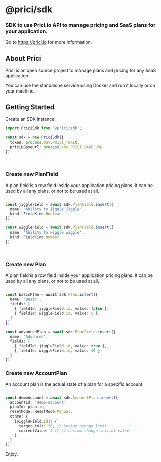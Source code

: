 # @prici/sdk

### SDK to use Prici.io API to manage pricing and SaaS plans for your application.

Go to https://prici.io for more information.

## About Prici
Prici is an open source project to manage plans and pricing for any SaaS application.

You can use the standalone service using Docker and run it locally or on your machine.

## Getting Started

Create an SDK instance:

```typescript
import PriciSdk from '@prici/sdk';

const sdk = new PriciSdk({
  token: process.env.PRICI_TOKEN,
  priciUBaseUrl: process.env.PRICI_BASE_URL
});
```
<br>

### Create new PlanField

A plan field is a row field inside your application pricing plans.
It can be used by all any plans, or not to be used at all.

```typescript

const jiggleField = await sdk.PlanField.insert({
  name: 'Ability to jiggle jiggle',
  kind: FieldKind.Boolean
})

const wiggleField = await sdk.PlanField.insert({
  name: 'Ability to wiggle wiggle',
  kind: FieldKind.Number
})
```
<br>

### Create new Plan

A plan field is a row field inside your application pricing plans.
It can be used by all any plans, or not to be used at all.

```typescript

const basicPlan = await sdk.Plan.insert({
  name: 'Basic',
  fields: [
    { fieldId: jiggleField.id, value: false },
    { fieldId: wiggleField.id, value: 5 },
  ]
})

const advancedPlan = await sdk.PlanField.insert({
  name: 'Advanced',
  fields: [
    { fieldId: jiggleField.id, value: true },
    { fieldId: wiggleField.id, value: 10 },
  ]
})
```


### Create new AccountPlan

An account plan is the actual state of a plan for a specific account

```typescript

const demoAccount = await sdk.AccountPlan.insert({
  accountId: 'demo-account',
  planId: plan.id,
  resetMode: ResetMode.Manual,
  state: {
    [wiggleField.id]: {
      targetLimit: 20, // custom change limit
      currentValue: 4 // // custom change initial value
    }
  }
})

```

Enjoy.
